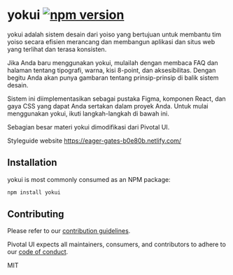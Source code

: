 # yokui [![npm version](https://badge.fury.io/js/yokui.svg)](https://badge.fury.io/js/yokui)

yokui adalah sistem desain dari yoiso yang bertujuan untuk membantu tim yoiso secara efisien merancang dan membangun aplikasi dan situs web yang terlihat dan terasa konsisten.

Jika Anda baru menggunakan yokui, mulailah dengan membaca FAQ dan halaman tentang tipografi, warna, kisi 8-point, dan aksesibilitas. Dengan begitu Anda akan punya gambaran tentang prinsip-prinsip di balik sistem desain.

Sistem ini diimplementasikan sebagai pustaka Figma, komponen React, dan gaya CSS yang dapat Anda sertakan dalam proyek Anda. Untuk mulai menggunakan yokui, ikuti langkah-langkah di bawah ini.

Sebagian besar materi yokui dimodifikasi dari Pivotal UI.

Styleguide website https://eager-gates-b0e80b.netlify.com/

## Installation

yokui is most commonly consumed as an NPM package:

```bash
npm install yokui
```

## Contributing

Please refer to our [contribution guidelines](https://styleguide.pivotal.io/contribute/index).

Pivotal UI expects all maintainers, consumers, and contributors to adhere to our [code of conduct](CODE_OF_CONDUCT.md).

MIT
